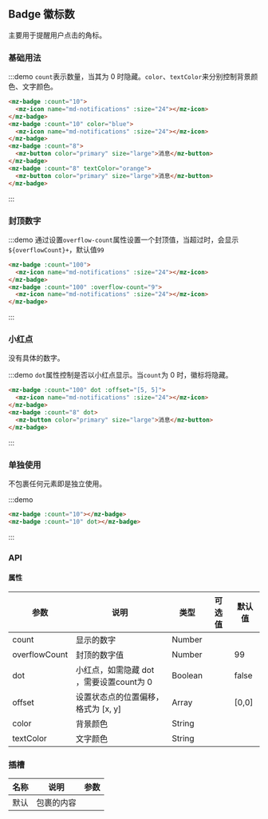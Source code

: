 ## Badge 徽标数

主要用于提醒用户点击的角标。

### 基础用法
:::demo `count`表示数量，当其为 0 时隐藏。`color`、`textColor`来分别控制背景颜色、文字颜色。
```html
<mz-badge :count="10">
  <mz-icon name="md-notifications" :size="24"></mz-icon>
</mz-badge>
<mz-badge :count="10" color="blue">
  <mz-icon name="md-notifications" :size="24"></mz-icon>
</mz-badge>
<mz-badge :count="8">
  <mz-button color="primary" size="large">消息</mz-button>
</mz-badge>
<mz-badge :count="8" textColor="orange">
  <mz-button color="primary" size="large">消息</mz-button>
</mz-badge>
```
:::

### 封顶数字
:::demo 通过设置`overflow-count`属性设置一个封顶值，当超过时，会显示`${overflowCount}+`，默认值`99`
```html
<mz-badge :count="100">
  <mz-icon name="md-notifications" :size="24"></mz-icon>
</mz-badge>
<mz-badge :count="100" :overflow-count="9">
  <mz-icon name="md-notifications" :size="24"></mz-icon>
</mz-badge>
```
:::

### 小红点

没有具体的数字。

:::demo `dot`属性控制是否以小红点显示。当`count`为 0 时，徽标将隐藏。
```html
<mz-badge :count="100" dot :offset="[5, 5]">
  <mz-icon name="md-notifications" :size="24"></mz-icon>
</mz-badge>
<mz-badge :count="8" dot>
  <mz-button color="primary" size="large">消息</mz-button>
</mz-badge>
```
:::

### 单独使用

不包裹任何元素即是独立使用。

:::demo 
```html
<mz-badge :count="10"></mz-badge>
<mz-badge :count="10" dot></mz-badge>
```
:::

### API

#### 属性

| 参数 | 说明 | 类型 | 可选值 |默认值|
| --- | --- | --- | --- |---|
|count|显示的数字|Number|||
|overflowCount|封顶的数字值|Number||99|
|dot|小红点，如需隐藏 dot ，需要设置count为 0|Boolean||false|
|offset|设置状态点的位置偏移，格式为 [x, y]|Array||[0,0]|
|color|背景颜色|String|||
|textColor|文字颜色|String|||


### 插槽

| 名称 | 说明 | 参数 |
| --- | --- | --- |
|默认|包裹的内容||

